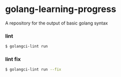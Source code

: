 # golang-learning-progress

A repository for the output of basic golang syntax

### lint

```bash
$ golangci-lint run
```

### lint fix

```bash
$ golangci-lint run --fix
```
